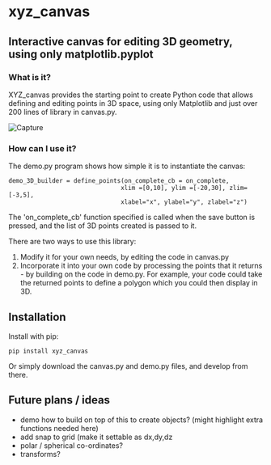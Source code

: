 # xyz_canvas
## Interactive canvas for editing 3D geometry, using only matplotlib.pyplot

### What is it?
XYZ_canvas provides the starting point to create Python code that allows defining and editing points in 3D space, using only Matplotlib and just over 200 lines of library in canvas.py. 

![Capture](https://github.com/user-attachments/assets/f86f0481-d98e-4c0e-a972-32f408f90e2c)

### How can I use it?
The demo.py program shows how simple it is to instantiate the canvas:
```
demo_3D_builder = define_points(on_complete_cb = on_complete,
                               xlim =[0,10], ylim =[-20,30], zlim=[-3,5],
                               xlabel="x", ylabel="y", zlabel="z")
```
The 'on_complete_cb' function specified is called when the save button is pressed, and the list of 3D points created is passed to it.

There are two ways to use this library:
1) Modify it for your own needs, by editing the code in canvas.py
2) Incorporate it into your own code by processing the points that it returns - by building on the code in demo.py. For example, your code could take the returned points to define a polygon which you could then display in 3D.

## Installation
Install with pip:
```
pip install xyz_canvas
```
Or simply download the canvas.py and demo.py files, and develop from there.

## Future plans / ideas
 - demo how to build on top of this to create objects? (might highlight extra functions needed here)
 - add snap to grid (make it settable as dx,dy,dz
 - polar / spherical co-ordinates?
 - transforms? 

